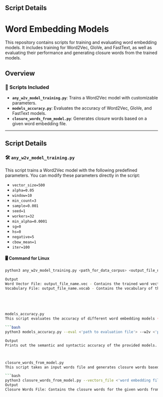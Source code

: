## Script Details

# Word Embedding Models

This repository contains scripts for training and evaluating word embedding models. It includes training for Word2Vec, GloVe, and FastText, as well as evaluating their performance and generating closure words from the trained models.

## Overview

### 📜 Scripts Included

- **`any_w2v_model_training.py`**: Trains a Word2Vec model with customizable parameters.
- **`models_accuracy.py`**: Evaluates the accuracy of Word2Vec, GloVe, and FastText models.
- **`closure_words_from_model.py`**: Generates closure words based on a given word embedding file.

---

## Script Details

### 🛠️ `any_w2v_model_training.py`

This script trains a Word2Vec model with the following predefined parameters. You can modify these parameters directly in the script:

- `vector_size=500`
- `alpha=0.05`
- `window=10`
- `min_count=3`
- `sample=0.001`
- `seed=1`
- `workers=32`
- `min_alpha=0.0001`
- `sg=0`
- `hs=0`
- `negative=5`
- `cbow_mean=1`
- `iter=100`

#### 🖥️ Command for Linux

```bash
python3 any_w2v_model_training.py <path_for_data_corpus> <output_file_name>

Output
Word Vector File: output_file_name.vec - Contains the trained word vectors.
Vocabulary File: output_file_name.vocab - Contains the vocabulary of the model.





models_accuracy.py
This script evaluates the accuracy of different word embedding models (Word2Vec, GloVe, FastText).

```bash
python3 models_accuracy.py --eval <'path to evaluation file'> --w2v <'path to w2v model'> --glove <'path to glove model'> --fasttext <'path to fasttext model'>

Output
Prints out the semantic and syntactic accuracy of the provided models.



closure_words_from_model.py
This script takes an input words file and generates closure words based on the provided word embedding file and vocabulary file.

```bash
python3 closure_words_from_model.py --vectors_file <'word embedding file'> --vocab_file <'vocabulary file of model'> --input_file <'evaluation file'>
Output
Closure Words File: Contains the closure words for the given words from the input file.






